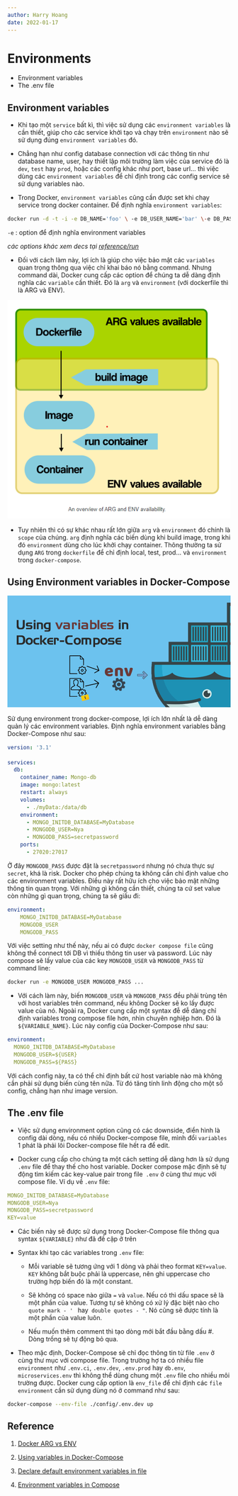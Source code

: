 ```yaml
---
author: Harry Hoang
date: 2022-01-17
---
```

# Environments
- Environment variables
- The .env file

## Environment variables

- Khi tạo một `service` bất kì, thì việc sử dụng các `environment variables` là cần thiết, giúp cho các service khởi tạo và chạy trên `environment` nào sẽ sử dụng đúng `environment variables` đó. 

- Chẳng hạn như config database connection với các thông tin như database name, user, hay thiết lập môi trường làm việc của service đó là `dev`, `test` hay `prod`, hoặc các config khác như port, base url... thì việc dùng các `environment variables` để chỉ định trong các config service sẽ sử dụng variables nào. 

- Trong Docker, `environment variables` cũng cần được set khi chạy service trong docker container. Để định nghĩa `environment variables`:

```sh
docker run -d -t -i -e DB_NAME='foo' \ -e DB_USER_NAME='bar' \-e DB_PASSWORD='hidden' \
```
`-e` : option để định nghĩa environment variables

_các options khác xem decs tại [reference/run](https://docs.docker.com/engine/reference/run/)_


- Đối với cách làm này, lợi ích là giúp cho việc bảo mật các `variables` quan trọng thông qua việc chỉ khai báo nó bằng command. Nhưng command dài, Docker cung cấp các option để chúng ta dễ dàng định nghĩa các `variable` cần thiết. Đó là `arg` và `environment` (với dockerfile thì là ARG và ENV). 

![](./images/arg-env.png)

- Tuy nhiên thì có sự khác nhau rất lớn giữa `arg` và `environment` đó chính là `scope` của chúng. `arg` định nghĩa các biến dùng khi build image, trong khi đó `environment` dùng cho lúc khởi chạy container. Thông thường ta sử dụng `ARG` trong `dockerfile` để chỉ định local, test, prod... và `environment` trong `docker-compose`. 

## Using Environment variables in Docker-Compose

![](./images/using-env.png)

Sử dụng environment trong docker-compose, lợi ích lớn nhất là dễ dàng quản lý các environment variables.  Định nghĩa environment variables bằng Docker-Compose như sau:

```yml
version: '3.1'

services:
  db:
    container_name: Mongo-db
    image: mongo:latest
    restart: always
    volumes:
      - ./myData:/data/db
    environment:
      - MONGO_INITDB_DATABASE=MyDatabase
      - MONGODB_USER=Nya
      - MONGODB_PASS=secretpassword
    ports:
      - 27020:27017

```

Ở đây `MONGODB_PASS` được đặt là `secretpassword` nhưng nó chưa thực sự `secret`, khá là risk. Docker cho phép chúng ta không cần chỉ định value cho các environment variables. Điều này rất hữu ích cho việc bảo mật những thông tin quan trọng. Với những gì không cần thiết, chúng ta cứ set value còn những gì quan trọng, chúng ta sẽ giấu đi:

```yml
environment:
    MONGO_INITDB_DATABASE=MyDatabase
    MONGODB_USER
    MONGODB_PASS
```

Với việc setting như thế này, nếu ai có được `docker compose file` cũng không thể connect tới DB vì thiếu thông tin user và password. Lúc này compose sẽ lấy value của các key `MONGODB_USER` và `MONGODB_PASS` từ command line:

```sh
docker run -e MONGODB_USER MONGODB_PASS ...
```

- Với cách làm này, biến `MONGODB_USER` và `MONGODB_PASS` đều phải trùng tên với host variables trên command, nếu không Docker sẽ ko lấy được value của nó. Ngoài ra, Docker cung cấp một syntax đễ dễ dàng chỉ định variables trong compose file hơn, nhìn chuyên nghiệp hơn. Đó là `${VARIABLE_NAME}`. Lúc này config của Docker-Compose như sau:

```yml
environment:
  MONGO_INITDB_DATABASE=MyDatabase
  MONGODB_USER=${USER}
  MONGODB_PASS=${PASS}
```

Với cách config này, ta có thể chỉ định bất cứ host variable nào mà không cần phải sử dụng biến cùng tên nữa. Từ đó tăng tính linh động cho một số config, chẳng hạn như image version.

## The .env file

- Việc sử dụng environment option cũng có các downside, điển hình là config dài dòng, nếu có nhiều Docker-compose file, mình đổi `variables` 1 phát là phải lôi Docker-compose file hết ra để edit.

- Docker cung cấp cho chúng ta một cách setting dễ dàng hơn là sử dụng `.env` file để thay thế cho host variable. Docker compose mặc định sẽ tự động tìm kiếm các key-value pair trong file` .env` ở cùng thư mục với compose file. Ví dụ về `.env` file:

```yml
MONGO_INITDB_DATABASE=MyDatabase
MONGODB_USER=Nya
MONGODB_PASS=secretpassword
KEY=value
```

- Các biến này sẽ được sử dụng trong Docker-Compose file thông qua syntax `${VARIABLE}` như đã đề cập ở trên

- Syntax khi tạo các variables trong `.env` file:

    + Mỗi variable sẽ tương ứng với 1 dòng và phải theo format `KEY=value`. `KEY` không bắt buộc phải là uppercase,  nên ghi uppercase cho trường hợp biến đó là một constant.

    + Sẽ không có space nào giữa `=` và `value`. Nếu có thì dấu space sẽ là một phần của value. Tương tự sẽ không có xử lý đặc biệt nào cho `quote mark - ' ` hay` double quotes - "`. Nó cũng sẽ được tính là một phần của value luôn.

    + Nếu muốn thêm comment thì tạo dòng mới bắt đầu bằng dấu #. Dòng trống sẽ tự động bỏ qua.

- Theo mặc định, Docker-Compose sẽ chỉ đọc thông tin từ file `.env` ở cùng thư mục với compose file. Trong trường hợ ta có nhiều file `environment` như `.env.ci`, `.env.dev`, `.env.prod` hay `db.env`, `microservices.env` thì không thể dùng chung một `.env` file cho nhiều môi trường được. Docker cung cấp option là `env_file` để chỉ định các `file environment` cần sử dụng dùng nó ở command như sau:

```sh
docker-compose --env-file ./config/.env.dev up
```

## Reference

1. [Docker ARG vs ENV](https://vsupalov.com/docker-arg-vs-env/#:~:text=ENV%20is%20for%20future%20running,for%20your%20future%20environment%20variables.)

2. [Using variables in Docker-Compose](https://dev.to/nyagarcia/using-variables-in-docker-compose-11mf)

3. [Declare default environment variables in file](https://docs.docker.com/compose/env-file/)

4. [Environment variables in Compose](https://docs.docker.com/compose/environment-variables/#the-env-file)